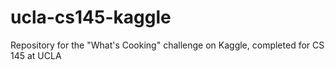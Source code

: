 # ucla-cs145-kaggle
Repository for the "What's Cooking" challenge on Kaggle, completed for CS 145 at UCLA
